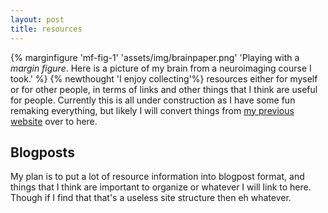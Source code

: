 ```yaml
---
layout: post
title: resources
---
```


{% marginfigure 'mf-fig-1' 'assets/img/brainpaper.png' 'Playing with a *margin figure*. Here is a picture of my brain from a neuroimaging course I took.' %}
{% newthought 'I enjoy collecting'%} resources either for myself or for other people, in terms of links and other things that I think are useful for people. Currently this is all under construction as I have some fun remaking everything, but likely I will convert things from [my previous website](https://dominicmussack.wordpress.com/links/math-programming/) over to here.


## Blogposts

My plan is to put a lot of resource information into blogpost format, and things that I think are important to organize or whatever I will link to here. Though if I find that that's a useless site structure then eh whatever.
